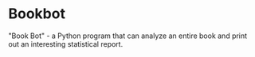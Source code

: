 # Bookbot
 "Book Bot" - a Python program that can analyze an entire book and print out an interesting statistical report.
